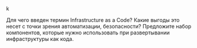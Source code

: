 k

Для чего введен термин Infrastructure as a Code? Какие выгоды это несет с точки зрения автоматизации, безопасности? Предложите набор компонентов, которые нужно использовать при развертывании инфраструктуры как кода.

